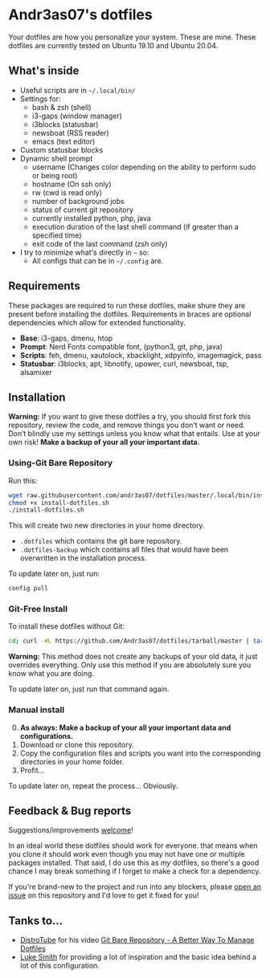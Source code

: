# Andr3as07's dotfiles
Your dotfiles are how you personalize your system. These are mine.
These dotfiles are currently tested on Ubuntu 19.10 and Ubuntu 20.04.

## What's inside
* Useful scripts are in `~/.local/bin/`
* Settings for:
  * bash & zsh (shell)
  * i3-gaps (window manager)
  * i3blocks (statusbar)
  * newsboat (RSS reader)
  * emacs (text editor)
* Custom statusbar blocks
* Dynamic shell prompt
  * username (Changes color depending on the ability to perform sudo or being root)
  * hostname (On ssh only)
  * rw (cwd is read only)
  * number of background jobs
  * status of current git repository
  * currently installed python, php, java
  * execution duration of the last shell command (if greater than a specified time)
  * exit code of the last command (zsh only)
* I try to minimize what's directly in `~` so:
  * All configs that can be in `~/.config` are.

## Requirements
These packages are required to run these dotfiles, make shure they are present before installing the dotfiles.
Requirements in braces are optional dependencies which allow for extended functionality.
* **Base**: i3-gaps, dmenu, htop
* **Prompt**: Nerd Fonts compatible font, (python3, git, php, java)
* **Scripts**: feh, dmenu, xautolock, xbacklight, xdpyinfo, imagemagick, pass
* **Statusbar**: i3blocks, apt, libnotify, upower, curl, newsboat, tsp, alsamixer

## Installation
**Warning:** If you want to give these dotfiles a try, you should first fork this repository, review the code, and remove things you don’t want or need. Don’t blindly use my settings unless you know what that entails. Use at your own risk!
**Make a backup of your all your important data.**

### Using-Git Bare Repository
Run this:

```sh
wget raw.githubusercontent.com/andr3as07/dotfiles/master/.local/bin/install/install-dotfiles.sh
chmod +x install-dotfiles.sh
./install-dotfiles.sh
```
This will create two new directories in your home directory.
* `.dotfiles` which contains the git bare repository.
* `.dotfiles-backup` which contains all files that would have been overwritten in the installation process.

To update later on, just run:

```sh
config pull
```

### Git-Free Install
To install these dotfiles without Git:

```sh
cd; curl -#L https://github.com/Andr3as07/dotfiles/tarball/master | tar -xzv --strip-components=1
```

**Warning:** This method does not create any backups of your old data, it just overrides everything. Only use this method if you are absolutely sure you know what you are doing.

To update later on, just run that command again.

### Manual install
0. **As always: Make a backup of your all your important data and configurations.**
1. Download or clone this repository.
2. Copy the configuration files and scripts you want into the corresponding directories in your home folder.
3. Profit...

To update later on, repeat the process... Obviously.

## Feedback & Bug reports
Suggestions/improvements [welcome](https://github.com/andr3as07/dotfiles/issues)!

In an ideal world these dotfiles should work for everyone. that means when you clone it should work even though you may not have one or multiple packages installed. That said, I do use this as *my* dotfiles, so there's a good chance I may break something if I forget to make a check for a dependency.

If you're brand-new to the project and run into any blockers, please [open an issue](https://github.com/andr3as07/dotfiles/issues) on this repository and I'd love to get it fixed for you!

## Tanks to...
* [DistroTube](https://www.youtube.com/channel/UCVls1GmFKf6WlTraIb_IaJg) for his video [Git Bare Repository - A Better Way To Manage Dotfiles](https://www.youtube.com/watch?v=tBoLDpTWVOM)
* [Luke Smith](https://lukesmith.xyz) for providing a lot of inspiration and the basic idea behind a lot of this configuration.
